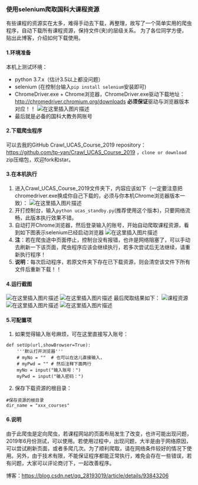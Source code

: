 ### 使用selenium爬取国科大课程资源
有些课程的资源实在太多，难得手动去下载，再整理，故写了一个简单实用的爬虫程序，自动下载所有课程资源，保持文件(夹)的层级关系。
为了各位同学方便，贴出此博客，介绍如何下载使用。
#### 1.环境准备
本机上测试环境：
+ python 3.7.x（估计3.5以上都没问题）
+ selenium (在控制台输入`pip install selenium`安装即可)
+ ChromeDriver.exe + Chrome浏览器，ChromeDriver.exe驱动下载地址：http://chromedriver.chromium.org/downloads **必须保证**驱动与浏览器版本对应！！
![在这里插入图片描述](https://img-blog.csdnimg.cn/20190627081612507.png?x-oss-process=image/watermark,type_ZmFuZ3poZW5naGVpdGk,shadow_10,text_aHR0cHM6Ly9ibG9nLmNzZG4ubmV0L3FxXzI4MTkzMDE5,size_16,color_FFFFFF,t_70)
+ 最后就是必备的国科大教务网账号

#### 2.下载爬虫程序
可以去我的GitHub Crawl_UCAS_Course_2019 repository： https://github.com/tp-yan/Crawl_UCAS_Course_2019 ，`clone or download `zip压缩包，欢迎fork和star。
#### 3.在本机执行
1. 进入Crawl_UCAS_Course_2019文件夹下，内容应该如下（一定要注意把chromedriver.exe换成你自己下载的，必须与你本机Chrome浏览器版本一致）：
![在这里插入图片描述](https://img-blog.csdnimg.cn/20190627084703275.png)
2. 开打控制台，输入`python ucas_standby.py`(推荐使用这个版本)，只要网络流畅，此版本执行效果不错。
3. 自动打开Chrome浏览器，然后登录输入的账号，开始自动爬取课程资源，看到如下图表示selenium已经启动浏览器
![在这里插入图片描述](https://img-blog.csdnimg.cn/20190627085144528.png)
4. **注**：若在爬虫途中页面停止，控制台没有报错，也许是网络阻塞了，可以手动去刷新一下该页面，爬虫程序应该会继续执行，若多次尝试后无法继续，请重新执行程序！
5. **说明**：每次启动程序，若原文件夹下存在已下载资源，则会清空该文件下所有文件后重新下载！！
#### 4.运行截图
![在这里插入图片描述](https://img-blog.csdnimg.cn/20190627085947497.png?x-oss-process=image/watermark,type_ZmFuZ3poZW5naGVpdGk,shadow_10,text_aHR0cHM6Ly9ibG9nLmNzZG4ubmV0L3FxXzI4MTkzMDE5,size_16,color_FFFFFF,t_70)
![在这里插入图片描述](https://img-blog.csdnimg.cn/20190627084623983.png?x-oss-process=image/watermark,type_ZmFuZ3poZW5naGVpdGk,shadow_10,text_aHR0cHM6Ly9ibG9nLmNzZG4ubmV0L3FxXzI4MTkzMDE5,size_16,color_FFFFFF,t_70)
最后爬取结果如下：
![课程资源](https://img-blog.csdnimg.cn/2019062709005134.png?x-oss-process=image/watermark,type_ZmFuZ3poZW5naGVpdGk,shadow_10,text_aHR0cHM6Ly9ibG9nLmNzZG4ubmV0L3FxXzI4MTkzMDE5,size_16,color_FFFFFF,t_70)
![在这里插入图片描述](https://img-blog.csdnimg.cn/20190627090252104.png?x-oss-process=image/watermark,type_ZmFuZ3poZW5naGVpdGk,shadow_10,text_aHR0cHM6Ly9ibG9nLmNzZG4ubmV0L3FxXzI4MTkzMDE5,size_16,color_FFFFFF,t_70)
![在这里插入图片描述](https://img-blog.csdnimg.cn/20190627091654199.png?x-oss-process=image/watermark,type_ZmFuZ3poZW5naGVpdGk,shadow_10,text_aHR0cHM6Ly9ibG9nLmNzZG4ubmV0L3FxXzI4MTkzMDE5,size_16,color_FFFFFF,t_70)
#### 5.可配置项
1. 如果觉得输入账号麻烦，可在这里直接写入账号：
```
def setUp(url,showBrowser=True):
    '''默认打开浏览器'''
    # myNo = ""  # 也可以在这儿直接输入，
    # myPwd = "" # 然后注释下面两行
    myNo = input("输入账号：")
    myPwd = input("输入密码：")
```
2. 保存下载资源的根目录：
```
#保存资源的根目录
dir_name = "xxx_courses"
```

#### 6.说明
由于此爬虫是定向爬虫，若课程网站的页面布局发生了改变，也许可能出现问题，2019年6月份测试，可以使用。若使用过程中，出现问题，大半是由于网络原因，可以尝试刷新页面，或者多爬几次。为了顺利爬取，请在网络条件较好的情况下使用。另外，由于技术有限，不能保证程序都能正常执行，难免会存在一些错误，若有问题，大家可以评论商讨下，一起改善程序。

博客：https://blog.csdn.net/qq_28193019/article/details/93843206
